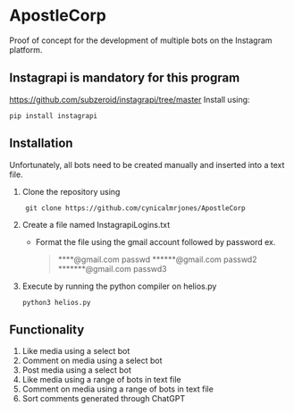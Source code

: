 # ApostleCorp
Proof of concept for the development of multiple bots on the Instagram platform. 

## Instagrapi is mandatory for this program
https://github.com/subzeroid/instagrapi/tree/master
Install using:
```
pip install instagrapi
```

## Installation
Unfortunately, all bots need to be created manually and inserted into a text file. 
1) Clone the repository using
```
	git clone https://github.com/cynicalmrjones/ApostleCorp
```
2) Create a file named InstagrapiLogins.txt 
	* Format the file using the gmail account followed by password
	ex.
		
		> ****@gmail.com passwd
		******@gmail.com passwd2
		*******@gmail.com passwd3
3) Execute by running the python compiler on helios.py
	```
	python3 helios.py
	```
## Functionality
1) Like media using a select bot
2) Comment on media using a select bot
3) Post media using a select bot
4) Like media using a range of bots in text file
5) Comment on media using a range of bots in text file
6) Sort comments generated through ChatGPT
